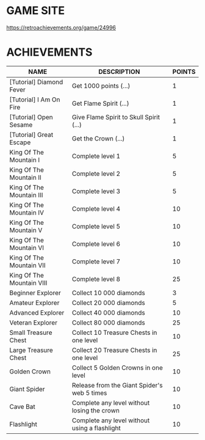 # GAME SITE #

https://retroachievements.org/game/24996

# ACHIEVEMENTS #

| NAME                      | DESCRIPTION                                   | POINTS |
|---------------------------|-----------------------------------------------|--------|
| [Tutorial] Diamond Fever  | Get 1000 points (...)                         | 1      |
| [Tutorial] I Am On Fire   | Get Flame Spirit (...)                        | 1      |
| [Tutorial] Open Sesame    | Give Flame Spirit to Skull Spirit (...)       | 1      |
| [Tutorial] Great Escape   | Get the Crown (...)                           | 1      |
| King Of The Mountain I    | Complete level 1                              | 5      |
| King Of The Mountain II   | Complete level 2                              | 5      |
| King Of The Mountain III  | Complete level 3                              | 5      |
| King Of The Mountain IV   | Complete level 4                              | 10     |
| King Of The Mountain V    | Complete level 5                              | 10     |
| King Of The Mountain VI   | Complete level 6                              | 10     |
| King Of The Mountain VII  | Complete level 7                              | 10     |
| King Of The Mountain VIII | Complete level 8                              | 25     |
| Beginner Explorer         | Collect 10 000 diamonds                       | 3      |
| Amateur Explorer          | Collect 20 000 diamonds                       | 5      |
| Advanced Explorer         | Collect 40 000 diamonds                       | 10     |
| Veteran Explorer          | Collect 80 000 diamonds                       | 25     |
| Small Treasure Chest      | Collect 10 Treasure Chests in one level       | 10     |
| Large Treasure Chest      | Collect 20 Treasure Chests in one level       | 25     |
| Golden Crown              | Collect 5 Golden Crowns in one level          | 10     |
| Giant Spider              | Release from the Giant Spider's web 5 times   | 10     |
| Cave Bat                  | Complete any level without losing the crown   | 10     |
| Flashlight                | Complete any level without using a flashlight | 10     |
